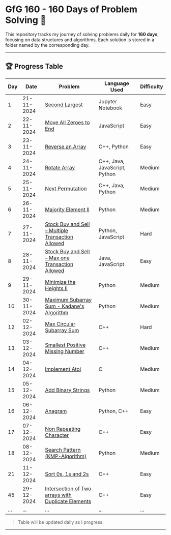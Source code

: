# GfG 160 - 160 Days of Problem Solving 🎯

This repository tracks my journey of solving problems daily for **160 days**, focusing on data structures and algorithms. Each solution is stored in a folder named by the corresponding day.

---

## 🏆 Progress Table  

| Day | Date       | Problem                                                        | Language Used                     | Difficulty    |
|-----|------------|------------------------------------------------------------    |-----------------------------------|---------------|
| 1   | 21-11-2024 | [Second Largest](day1/)                                        | Jupyter Notebook                  | Easy          |
| 2   | 22-11-2024 | [Move All Zeroes to End](day2/)                                | JavaScript                        | Easy          |
| 3   | 23-11-2024 | [Reverse an Array](day3/)                                      | C++, Python                       | Easy          |
| 4   | 24-11-2024 | [Rotate Array](day4/)                                          | C++, Java, JavaScript, Python     | Medium        |
| 5   | 25-11-2024 | [Next Permutation](day5/)                                      | C++, Java, Python                 | Medium        |
| 6   | 26-11-2024 | [Majority Element II](day6/)                                   | Python                            | Medium        |
| 7   | 27-11-2024 | [Stock Buy and Sell – Multiple Transaction Allowed](day7/)     | Python, JavaScript                | Hard          |
| 8   | 28-11-2024 | [Stock Buy and Sell – Max one Transaction Allowed](day8/)      | Java, JavaScript                  | Easy          |
| 9   | 29-11-2024 | [Minimize the Heights II](day9/)                               | Python                            | Medium        |
| 10  | 30-11-2024 | [Maximum Subarray Sum - Kadane's Algorithm](day10/)            | Python                            | Medium        |
| 12  | 02-12-2024 | [Max Circular Subarray Sum](day12/)                            | C++                               | Hard          |
| 13  | 03-12-2024 | [Smallest Positive Missing Number](day13/)                     | C++                               | Medium        |
| 14  | 04-12-2024 | [Implement Atoi](day14/)                                       | C                                 | Medium        |
| 15  | 05-12-2024 | [Add Binary Strings](day15/)                                   | Python                            | Medium        |
| 16  | 06-12-2024 | [Anagram](day16/)                                              | Python, C++                       | Easy          |
| 17  | 07-12-2024 | [Non Repeating Character](day17/)                              | C++                               | Easy          |
| 18  | 08-12-2024 | [Search Pattern (KMP-Algorithm)](day18/)                       | Python                            | Medium        |
| 21  | 11-12-2024 | [Sort 0s, 1s and 2s](day21/)                                   | C++                               | Easy          |
| 45  | 29-12-2024 | [Intersection of Two arrays with Duplicate Elements](day45/)   | C++                               | Easy          |
| ... | ...        | ...                                                            | ...                               | ...           |

> Table will be updated daily as I progress.

---
